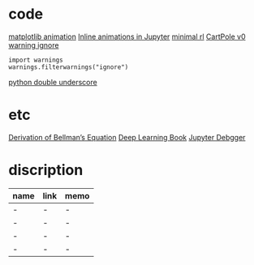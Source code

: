 # code
[matplotlib animation](https://pinkwink.kr/860)
[Inline animations in Jupyter](https://stackoverflow.com/questions/43445103/inline-animations-in-jupyter)
[minimal rl](https://github.com/seungeunrho/minimalRL)
[CartPole v0](https://github.com/openai/gym/wiki/CartPole-v0)
[warning ignore](https://blog.chemdev.net/27)
```
import warnings
warnings.filterwarnings("ignore")
```
[python double underscore](https://corikachu.github.io/articles/python/python-magic-method)
# etc
[Derivation of Bellman’s Equation](https://jmichaux.github.io/_notebook/2018-10-14-bellman/)
[Deep Learning Book](https://www.deeplearningbook.org/)
[Jupyter Debgger](https://github.com/jupyterlab/debugger)


# discription
|name|link|memo|
|-|-|-|
|-|-|-|
|-|-|-|
|-|-|-|
|-|-|-|